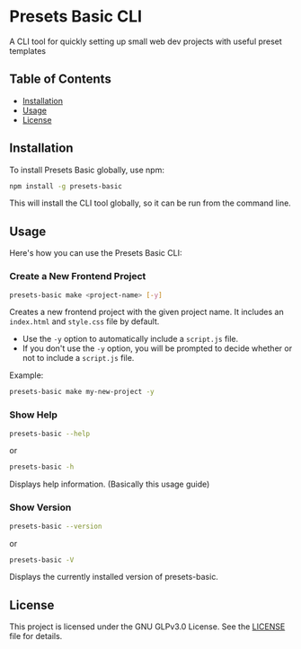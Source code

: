 # Presets Basic CLI
A CLI tool for quickly setting up small web dev projects with useful preset templates

## Table of Contents

- [Installation](#installation)
- [Usage](#usage)
- [License](#license)

## Installation

To install Presets Basic globally, use npm:

```sh
npm install -g presets-basic
```

This will install the CLI tool globally, so it can be run from the command line.

## Usage

Here's how you can use the Presets Basic CLI:

### Create a New Frontend Project

```sh
presets-basic make <project-name> [-y]
```

Creates a new frontend project with the given project name. It includes an `index.html` and `style.css` file by default.

- Use the `-y` option to automatically include a `script.js` file.
- If you don't use the `-y` option, you will be prompted to decide whether or not to include a `script.js` file.

Example:

```sh
presets-basic make my-new-project -y
```

### Show Help

```sh
presets-basic --help
```

or

```sh
presets-basic -h
```

Displays help information. (Basically this usage guide)

### Show Version

```sh
presets-basic --version
```

or

```sh
presets-basic -V
```

Displays the currently installed version of presets-basic.

## License

This project is licensed under the GNU GLPv3.0 License. See the [LICENSE](./LICENSE) file for details.